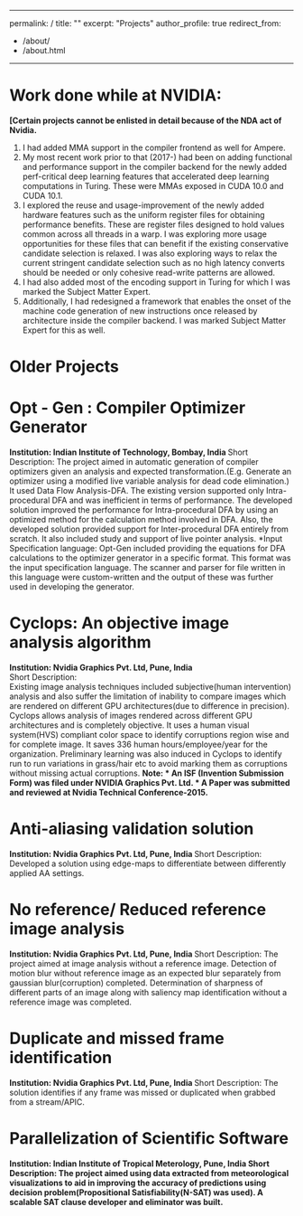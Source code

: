 
---
permalink: /
title: ""
excerpt: "Projects"
author_profile: true
redirect_from: 
  - /about/
  - /about.html
---

Work done while at NVIDIA:
======================
<strong>
[Certain projects cannot be enlisted in detail because of the NDA act of Nvidia.</strong>

1. I had added MMA support in the compiler frontend as well for Ampere.
1. My most recent work prior to that (2017-) had been on adding  functional and performance support in the compiler backend for the newly added perf-critical deep learning features that accelerated deep learning computations in Turing. These were MMAs exposed in CUDA 10.0 and CUDA 10.1.
1. I explored the reuse and usage-improvement of the newly added hardware features such as the uniform register files for obtaining performance benefits. These are register files designed to hold values common across all threads in a warp. I was exploring more usage opportunities for these files that can benefit if the existing conservative candidate selection is relaxed. I was also exploring ways to relax the current stringent candidate selection such as no high latency converts should be needed or only cohesive read-write patterns are allowed.
1. I had also added most of the encoding support in Turing for which I was marked the Subject Matter Expert.
1. Additionally, I had redesigned a framework that enables the onset of the machine code generation of new instructions once released by architecture inside the compiler backend. I was marked Subject Matter Expert for this as well.


Older Projects
=================================================


 Opt - Gen : Compiler Optimizer Generator
   ===============================================================
   <strong> Institution:    Indian Institute of Technology, Bombay, India </strong>
   Short Description:
    The project aimed in automatic generation of compiler optimizers given an analysis and expected transformation.(E.g. Generate an optimizer using a modified live variable analysis for dead code elimination.)
    It used Data Flow Analysis-DFA.
    The existing version supported only Intra-procedural DFA and was inefficient in terms of performance.
    The developed solution improved the performance for Intra-procedural DFA by using an optimized method for the calculation method involved in DFA.
    Also, the developed solution provided support for Inter-procedural DFA entirely from scratch.
    It also included study and support of live pointer analysis.
    *Input Specification language: Opt-Gen included providing the equations for DFA calculations to the optimizer generator in a specific format. This format was the input specification language. The scanner and parser for file written in this language were custom-written and the output of these was further used in developing the generator.


Cyclops: An objective image analysis algorithm
   ===============================================================
  <strong> Institution:    Nvidia Graphics Pvt. Ltd, Pune, India </strong>   
  Short Description:  
    Existing image analysis techniques included subjective(human intervention) analysis and also suffer the limitation of inability to compare images which are rendered on different GPU architectures(due to difference in precision).
    Cyclops allows analysis of images rendered across different GPU architectures and is completely objective.
    It uses a human visual system(HVS) compliant color space to identify corruptions region wise and for complete image.
    It saves 336 human hours/employee/year for the organization.
    Preliminary learning was also induced in Cyclops to identify run to run variations in grass/hair etc to avoid marking them as corruptions without missing actual corruptions.
<strong>Note: * An ISF (Invention Submission Form) was filed under NVIDIA Graphics Pvt. Ltd.
      * A Paper was submitted and reviewed at Nvidia Technical Conference-2015.</strong>

Anti-aliasing validation solution
 =================================================
<strong>     Institution:    Nvidia Graphics Pvt. Ltd, Pune, India </strong> 
Short Description:
  Developed a solution using edge-maps to differentiate between differently applied AA settings.

 No reference/  Reduced reference image analysis
===========================================================
<strong>Institution:    Nvidia Graphics Pvt. Ltd, Pune, India </strong>
Short Description:
  The project aimed at image analysis without a reference image. Detection of motion blur without reference image as an expected blur separately from gaussian blur(corruption) completed. Determination of sharpness of different parts of an image along with saliency map identification without a reference image was completed.

Duplicate and missed frame identification
================================================================
<strong> Institution:    Nvidia Graphics Pvt. Ltd, Pune, India </strong>
Short Description:
  The solution identifies if any frame was missed or duplicated when grabbed from a stream/APIC.


Parallelization of Scientific Software 
============================================================
<strong>Institution:    Indian Institute of Tropical Meterology, Pune, India <strong>
Short Description:
The project aimed using data extracted from meteorological visualizations to aid in improving the accuracy of predictions using decision problem(Propositional Satisfiability(N-SAT) was used). A scalable SAT clause developer and eliminator was built.

